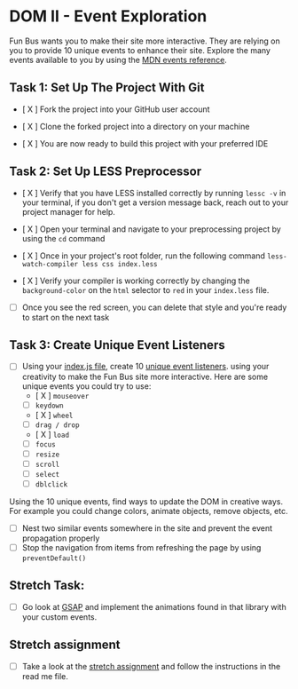 # DOM II - Event Exploration

  

Fun Bus wants you to make their site more interactive. They are relying on you to provide 10 unique events to enhance their site. Explore the many events available to you by using the [MDN events reference](https://developer.mozilla.org/en-US/docs/Web/Events).

  

## Task 1: Set Up The Project With Git

  

* [ X ] Fork the project into your GitHub user account

* [ X ] Clone the forked project into a directory on your machine

* [ X ] You are now ready to build this project with your preferred IDE

  

## Task 2: Set Up LESS Preprocessor

* [ X ] Verify that you have LESS installed correctly by running `lessc -v` in your terminal, if you don't get a version message back, reach out to your project manager for help.

* [ X ] Open your terminal and navigate to your preprocessing project by using the `cd` command

* [ X ] Once in your project's root folder, run the following command `less-watch-compiler less css index.less`

* [ X ] Verify your compiler is working correctly by changing the `background-color` on the `html` selector to `red` in your `index.less` file.

* [ ] Once you see the red screen, you can delete that style and you're ready to start on the next task

## Task 3: Create Unique Event Listeners

* [ ] Using your [index.js file](js/index.js), create 10 [unique event listeners](https://developer.mozilla.org/en-US/docs/Web/Events). using your creativity to make the Fun Bus site more interactive.  Here are some unique events you could try to use: 
	* [ X ] `mouseover`
	* [ ] `keydown`
	* [ X ] `wheel`
	* [ ] `drag / drop`
	* [ X ] `load`
	* [ ] `focus`
	* [ ] `resize`
	* [ ] `scroll`
	* [ ] `select`
	* [ ] `dblclick`

Using the 10 unique events, find ways to update the DOM in creative ways. For example you could change colors, animate objects, remove objects, etc.

* [ ] Nest two similar events somewhere in the site and prevent the event propagation properly
* [ ] Stop the navigation from items from refreshing the page by using `preventDefault()`

## Stretch Task:

* [ ] Go look at [GSAP](https://greensock.com/) and implement the animations found in that library with your custom events.

  

## Stretch assignment

* [ ] Take a look at the [stretch assignment](stretch-assignment) and follow the instructions in the read me file.
